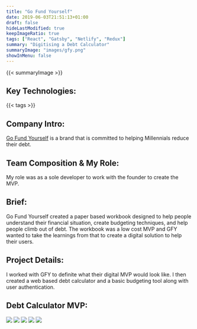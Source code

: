 ```yaml
---
title: "Go Fund Yourself"
date: 2019-06-03T21:51:13+01:00
draft: false
hideLastModified: true
keepImageRatio: true
tags: ["React", "Gatsby", "Netlify", "Redux"]
summary: "Digitising a Debt Calculator"
summaryImage: "images/gfy.png" 
showInMenu: false
---
```


{{< summaryImage >}}

## Key Technologies:
{{< tags >}}
    
## Company Intro:

[Go Fund Yourself](https://www.gofundyourself.co/) is a brand that is committed to helping Millennials reduce their debt. 

## Team Composition & My Role:

My role was as a sole developer to work with the founder to create the MVP.

## Brief:

Go Fund Yourself created a paper based workbook designed to help people understand their financial situation, create budgeting techniques, and help people climb out of debt. The workbook was a low cost MVP and GFY wanted to take the learnings from that to create a digital solution to help their users.

## Project Details:

I worked with GFY to definite what their digital MVP would look like. I then created a web based debt calculator and a basic budgeting tool along with user authentication. 


## Debt Calculator MVP:
![](images/rocket.png)
![](images/debt.png)
![](images/debt-plan.png)
![](images/budget.png)
![](images/plan.png)



